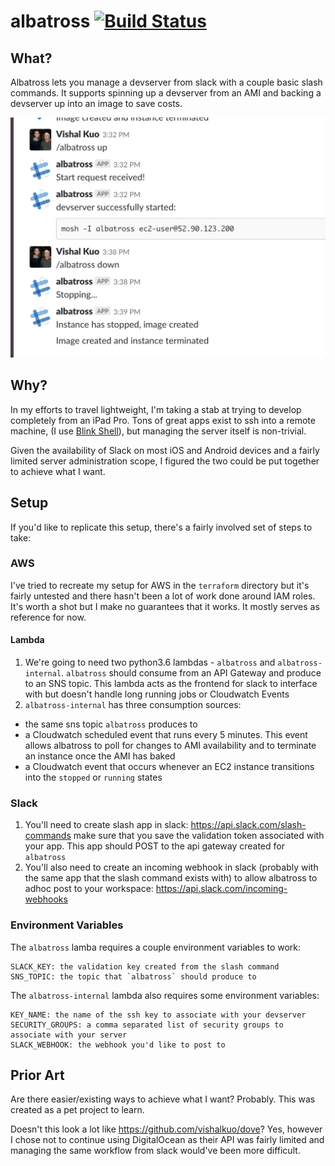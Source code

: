 # albatross [![Build Status](https://travis-ci.com/vishalkuo/albatross.svg?token=Vzpk8NYkuAqPFX84omae&branch=master)](https://travis-ci.com/vishalkuo/albatross)

## What?

Albatross lets you manage a devserver from slack with a couple basic slash commands. It supports spinning up a devserver from an AMI and backing a devserver up into an image to save costs.

![image](assets/preview.png)

## Why?

In my efforts to travel lightweight, I'm taking a stab at trying to develop completely from an iPad Pro. Tons of great apps exist to ssh into a remote machine, (I use [Blink Shell](https://www.blink.sh/)), but managing the server itself is non-trivial.

Given the availability of Slack on most iOS and Android devices and a fairly limited server administration scope, I figured the two could be put together to achieve what I want.

## Setup

If you'd like to replicate this setup, there's a fairly involved set of steps to take:

### AWS

I've tried to recreate my setup for AWS in the `terraform` directory but it's fairly untested and there hasn't been a lot of work done around IAM roles. It's worth a shot but I make no guarantees that it works. It mostly serves as reference for now.

#### Lambda

1. We're going to need two python3.6 lambdas - `albatross` and `albatross-internal`. `albatross` should consume from an API Gateway and produce to an SNS topic. This lambda acts as the frontend for slack to interface with but doesn't handle long running jobs or Cloudwatch Events
2. `albatross-internal` has three consumption sources:

- the same sns topic `albatross` produces to
- a Cloudwatch scheduled event that runs every 5 minutes. This event allows albatross to poll for changes to AMI availability and to terminate an instance once the AMI has baked
- a Cloudwatch event that occurs whenever an EC2 instance transitions into the `stopped` or `running` states

### Slack

1. You'll need to create slash app in slack: https://api.slack.com/slash-commands make sure that you save the validation token associated with your app. This app should POST to the api gateway created for `albatross`
2. You'll also need to create an incoming webhook in slack (probably with the same app that the slash command exists with) to allow albatross to adhoc post to your workspace: https://api.slack.com/incoming-webhooks

### Environment Variables

The `albatross` lamba requires a couple environment variables to work:

```
SLACK_KEY: the validation key created from the slash command
SNS_TOPIC: the topic that `albatross` should produce to
```

The `albatross-internal` lambda also requires some environment variables:

```
KEY_NAME: the name of the ssh key to associate with your devserver
SECURITY_GROUPS: a comma separated list of security groups to associate with your server
SLACK_WEBHOOK: the webhook you'd like to post to
```

## Prior Art

Are there easier/existing ways to achieve what I want? Probably. This was created as a pet project to learn.

Doesn't this look a lot like https://github.com/vishalkuo/dove? Yes, however I chose not to continue using DigitalOcean as their API was fairly limited and managing the same workflow from slack would've been more difficult.
